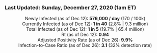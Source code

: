 ### Last Updated: Sunday, December 27, 2020 (1am ET)
<p align="center">
Newly Infected (as of Dec 12): <b>576,000 / day</b> 
(170 / 100k)<br>
Currently Infected (as of Dec 12): <b>1 in 40</b>
(2.8% | 9.3 million)<br>
Total Infected (as of Dec 12): <b>1 in 5</b>
(19.7% | 65.4 million)<br>
Rt (as of Dec 12): <b>0.94</b><br>
Adjusted Positivity Rate (as of Dec 26): <b>9.9%</b><br>
Infection-to-Case Ratio (as of Dec 26): <b>3.1</b> (32% detection rate)</p>